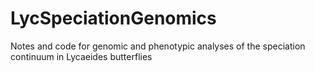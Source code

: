 # LycSpeciationGenomics
Notes and code for genomic and phenotypic analyses of the speciation continuum in Lycaeides butterflies
